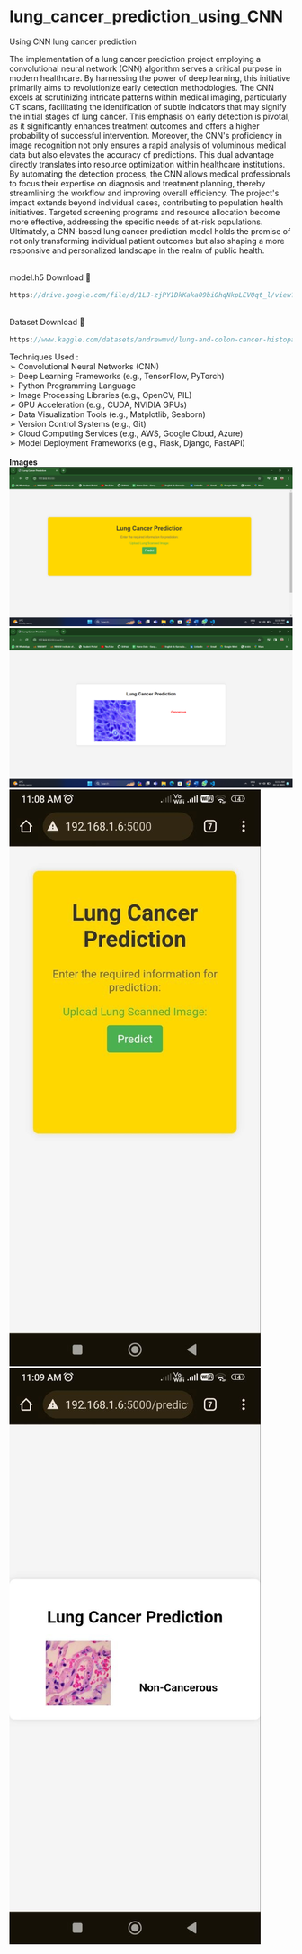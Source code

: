 # lung_cancer_prediction_using_CNN
Using CNN lung cancer prediction

The implementation of a lung cancer prediction project employing a 
convolutional neural network (CNN) algorithm serves a critical purpose in modern 
healthcare. By harnessing the power of deep learning, this initiative primarily aims 
to revolutionize early detection methodologies. The CNN excels at scrutinizing 
intricate patterns within medical imaging, particularly CT scans, facilitating the 
identification of subtle indicators that may signify the initial stages of lung cancer. 
This emphasis on early detection is pivotal, as it significantly enhances treatment 
outcomes and offers a higher probability of successful intervention.
Moreover, the CNN's proficiency in image recognition not only ensures a rapid 
analysis of voluminous medical data but also elevates the accuracy of predictions. 
This dual advantage directly translates into resource optimization within healthcare 
institutions. By automating the detection process, the CNN allows medical 
professionals to focus their expertise on diagnosis and treatment planning, thereby 
streamlining the workflow and improving overall efficiency.
The project's impact extends beyond individual cases, contributing to population 
health initiatives. Targeted screening programs and resource allocation become 
more effective, addressing the specific needs of at-risk populations. Ultimately, a 
CNN-based lung cancer prediction model holds the promise of not only 
transforming individual patient outcomes but also shaping a more responsive and 
personalized landscape in the realm of public health.

<br>
model.h5 Download 🔗 <br>

```js
https://drive.google.com/file/d/1LJ-zjPY1DkKaka09biOhqNkpLEVQqt_l/view?usp=drive_link
```

<br>
Dataset Download 🔗 <br>

```js
https://www.kaggle.com/datasets/andrewmvd/lung-and-colon-cancer-histopathological-images
```
[support]: https://caniuse.com/#feat=custom-elementsv1
[polyfill]: https://github.com/webcomponents/polyfills/tree/master/packages/custom-elements


Techniques Used :<br>
➢ Convolutional Neural Networks (CNN)<br>
➢ Deep Learning Frameworks (e.g., TensorFlow, PyTorch)<br>
➢ Python Programming Language<br>
➢ Image Processing Libraries (e.g., OpenCV, PIL)<br>
➢ GPU Acceleration (e.g., CUDA, NVIDIA GPUs)<br>
➢ Data Visualization Tools (e.g., Matplotlib, Seaborn)<br>
➢ Version Control Systems (e.g., Git)<br>
➢ Cloud Computing Services (e.g., AWS, Google Cloud, Azure)<br>
➢ Model Deployment Frameworks (e.g., Flask, Django, FastAPI)<br>
<br>
<b>Images</b><br>
<img src="https://raw.githubusercontent.com/ritheshjaston/lung_cancer_prediction_using_CNN/main/web%20app/p1.png"/>
<img src="https://raw.githubusercontent.com/ritheshjaston/lung_cancer_prediction_using_CNN/main/web%20app/p2.png"/>
<img src="https://raw.githubusercontent.com/ritheshjaston/lung_cancer_prediction_using_CNN/main/web%20app/p3.jpg"/>
<img src="https://raw.githubusercontent.com/ritheshjaston/lung_cancer_prediction_using_CNN/main/web%20app/p4.jpg"/>
